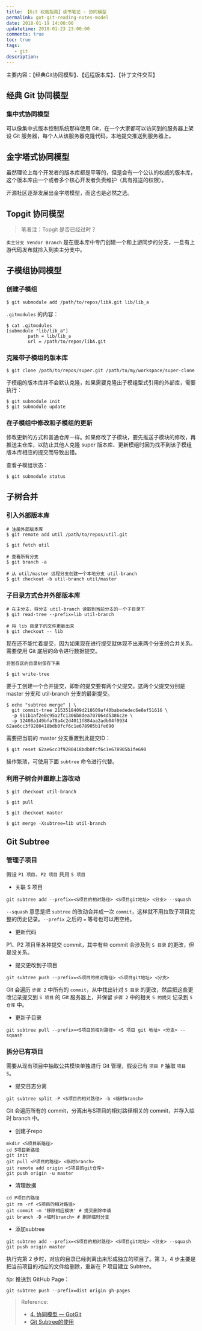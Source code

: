 ```yaml
---
title: 【Git 权威指南】读书笔记 - 协同模型
permalink: got-git-reading-notes-model
date: 2018-01-19 14:00:00
updatetime: 2018-01-23 23:00:00
comments: true
toc: true
tags:
   - git
description:
---
```


主要内容：【经典Git协同模型】、【远程版本库】、【补丁文件交互】

## 经典 Git 协同模型

### 集中式协同模型

可以像集中式版本控制系统那样使用 Git，在一个大家都可以访问到的服务器上架设 Git 服务器，每个人从该服务器克隆代码，本地提交推送到服务器上。   

## 金字塔式协同模型

虽然理论上每个开发者的版本库都是平等的，但是会有一个公认的权威的版本库，这个版本库由一个或者多个核心开发者负责维护（具有推送的权限）。

开源社区逐渐发展出金字塔模型，而这也是必然之选。

## Topgit 协同模型

> 笔者注：Topgit 是否已经过时？

`卖主分支 Vendor Branch` 是在版本库中专门创建一个和上游同步的分支，一旦有上游代码发布就捡入到卖主分支中。

## 子模组协同模型

### 创建子模组

```
$ git submodule add /path/to/repos/libA.git lib/lib_a
```

`.gitmodules` 的内容：

```
$ cat .gitmodules
[submodule "lib/lib_a"]
        path = lib/lib_a
        url = /path/to/repos/libA.git
```

### 克隆带子模组的版本库

```
$ git clone /path/to/repos/super.git /path/to/my/workspace/super-clone
```

子模组的版本库并不会默认克隆，如果需要克隆出子模组型式引用的外部库，需要执行：

```
$ git submodule init
$ git submodule update
```

### 在子模组中修改和子模组的更新

修改更新的方式和普通仓库一样。如果修改了子模块，要先推送子模块的修改，再推送主仓库，以防止其他人克隆 super 版本库、更新模组时因为找不到该子模组版本库相应的提交而导致出错。

查看子模组状态：

```
$ git submodule status
```

## 子树合并

### 引入外部版本库

```
# 注册外部版本库
$ git remote add util /path/to/repos/util.git

$ git fetch util

# 查看所有分支
$ git branch -a

# 从 util/master 远程分支创建一个本地分支 util-branch
$ git checkout -b util-branch util/master
```

### 子目录方式合并外部版本库


```
# 在主分支，将分支 util-branch 读取到当前分支的一个子目录下
$ git read-tree --prefix=lib util-branch

# 将 lib 目录下的文件更新出来
$ git checkout -- lib
```

现在还不能忙着提交，因为如果现在进行提交就体现不出来两个分支的合并关系。需要使用 Git 底层的命令进行数据提交。

```
将暂存区的目录树保存下来

$ git write-tree
```

要手工创建一个合并提交，即新的提交要有两个父提交。这两个父提交分别是 master 分支和 util-branch 分支的最新提交。

```
$ echo "subtree merge" | \
  git commit-tree 2153518409d218609af40babededec6e8ef51616 \
  -p 911b1af2e0c95a2fc1306b8dea707064d5386c2e \
  -p 12408a149bfa78a4c2d4011f884aa2adb04f0934
62ae6cc3f9280418bdb0fcf6c1e678905b1fe690
```

需要把当前的 master 分支重置到此提交ID：

```
$ git reset 62ae6cc3f9280418bdb0fcf6c1e678905b1fe690
```

操作繁琐，可使用下面 `subtree` 命令进行代替。

### 利用子树合并跟踪上游改动

```
$ git checkout util-branch

$ git pull

$ git checkout master

$ git merge -Xsubtree=lib util-branch
```

## Git Subtree

### 管理子项目

假设 `P1 项目`、`P2 项目` 共用 `S 项目`

- 关联 S 项目

```
git subtree add --prefix=<S项目的相对路径> <S项目git地址> <分支> --squash
```

`--squash` 意思是把 `subtree` 的改动合并成一次 `commit`，这样就不用拉取子项目完整的历史记录。`--prefix` 之后的 `=` 等号也可以用空格。

- 更新代码

P1、P2 项目里各种提交 commit，其中有些 commit 会涉及到 `S 目录` 的更改，但是没关系。

- 提交更改到子项目

```
git subtree push --prefix=<S项目的相对路径> <S项目git地址> <分支>
```

Git 会遍历 `步骤 2` 中所有的 `commit`，从中找出针对 `S 目录` 的更改，然后把这些更改记录提交到 `S 项目` 的 Git 服务器上，并保留 `步骤 2` 中的相关 `S 的提交` 记录到 `S仓库` 中。

- 更新子目录

```
git subtree pull --prefix=<S项目的相对路径> <S 项目 git 地址> <分支> --squash
```

### 拆分已有项目

需要从现有项目中抽取公共模块单独进行 Git 管理，假设已有 `项目 P` 抽取 `项目 S`。

- 提交日志分离

```
git subtree split -P <S项目的相对路径> -b <临时branch>
```

Git 会遍历所有的 commit，分离出与S项目的相对路径相关的 commit，并存入临时 branch 中。

-  创建子repo

```
mkdir <S项目新路径>
cd S项目新路径
git init
git pull <P项目的路径> <临时branch>
git remote add origin <S项目的git仓库>
git push origin -u master
```

- 清理数据

```
cd P项目的路径
git rm -rf <S项目的相对路径>
git commit -m '移除相应模块' # 提交删除申请
git branch -D <临时branch> # 删除临时分支
```

- 添加subtree

```
git subtree add --prefix=<S项目的相对路径> <S项目git地址> <分支> --squash
git push origin master
```

执行完第 2 步时，对应的目录已经剥离出来形成独立的项目了。第 3，4 步主要是把当前项目的对应的文件给删除，重新在 P 项目建立 Subtree。

*tip:*
推送到 GitHub Page：

```
git subtree push --prefix=dist origin gh-pages
```

> Reference:
> - [4. 协同模型 &mdash; GotGit](http://www.worldhello.net/gotgit/04-git-model/)
> - [Git Subtree的使用](https://www.jianshu.com/p/3096069e9b72)
